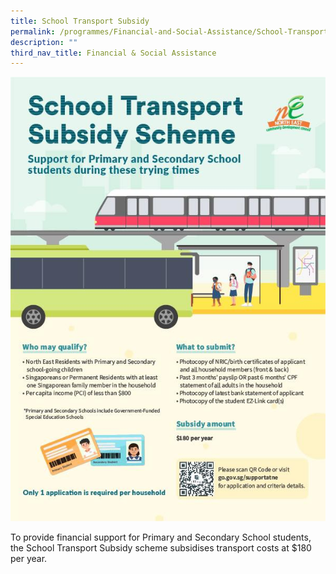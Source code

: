 ```yaml
---
title: School Transport Subsidy
permalink: /programmes/Financial-and-Social-Assistance/School-Transport-Subsidy
description: ""
third_nav_title: Financial & Social Assistance
---
```

![](/images/Media%20Files%20for%20CARE/School%20Transport%20Subsidy%20Scheme.jpg)

To provide financial support for Primary and Secondary School students, the School Transport Subsidy scheme subsidises transport costs at $180 per year.
